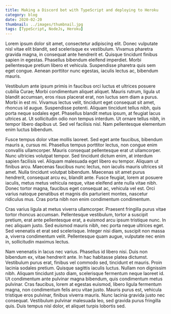 ```yaml
---
title: Making a Discord bot with TypeScript and deploying to Heroku
category: blog
date: 2020-02-20
thumbnail: ../images/thumbnail.jpg
tags: [TypeScript, NodeJs, Heroku]
---
```


Lorem ipsum dolor sit amet, consectetur adipiscing elit. Donec vulputate nisl vitae elit blandit, sed scelerisque ex vestibulum. Vivamus pharetra gravida magna, in consequat ante hendrerit et. Quisque tincidunt finibus sapien in egestas. Phasellus bibendum eleifend imperdiet. Morbi pellentesque pretium libero et vehicula. Suspendisse pharetra quis sem eget congue. Aenean porttitor nunc egestas, iaculis lectus ac, bibendum mauris.

Vestibulum ante ipsum primis in faucibus orci luctus et ultrices posuere cubilia Curae; Morbi condimentum aliquet aliquet. Mauris rutrum, ligula ut blandit accumsan, eros risus placerat erat, non luctus sem diam a purus. Morbi in est mi. Vivamus lectus velit, tincidunt eget consequat sit amet, rhoncus id augue. Suspendisse potenti. Aliquam tincidunt tellus nibh, quis porta neque sodales eget. Phasellus blandit metus ipsum, at feugiat lacus ultrices at. Ut sollicitudin odio non tempus interdum. Ut ornare tellus nibh, in tempor libero dapibus ut. Sed vel facilisis nisl. Nam pellentesque elementum enim luctus bibendum.

Fusce tempus dolor vitae mollis laoreet. Sed eget ante faucibus, bibendum mauris a, cursus mi. Phasellus tempus porttitor lectus, non congue enim convallis ullamcorper. Mauris consequat pellentesque erat ut ullamcorper. Nunc ultricies volutpat tempor. Sed tincidunt dictum enim, at interdum sapien facilisis vel. Aliquam malesuada eget libero eu tempor. Aliquam ut finibus arcu. Maecenas faucibus nunc lectus, non iaculis mauris ultrices sit amet. Nulla tincidunt volutpat bibendum. Maecenas sit amet purus hendrerit, consequat arcu eu, blandit ante. Fusce feugiat, lorem at posuere iaculis, metus metus vehicula neque, vitae eleifend ante nulla vitae nibh. Donec tortor magna, faucibus eget consequat ac, vehicula vel est. Orci varius natoque penatibus et magnis dis parturient montes, nascetur ridiculus mus. Cras porta nibh non enim condimentum condimentum.

Cras varius ligula at metus viverra ullamcorper. Praesent fringilla purus vitae tortor rhoncus accumsan. Pellentesque vestibulum, tortor a suscipit pretium, erat ante pellentesque erat, a euismod arcu ipsum tristique nunc. In nec aliquam justo. Sed euismod mauris nibh, nec porta neque ultrices eget. Sed venenatis et erat sed scelerisque. Integer nisi diam, suscipit non massa a, viverra condimentum velit. Pellentesque quam augue, vulputate nec enim in, sollicitudin maximus lectus.

Nam venenatis in lacus nec varius. Phasellus id libero nisi. Duis non bibendum ex, vitae hendrerit ante. In hac habitasse platea dictumst. Vestibulum purus erat, finibus vel commodo sed, tincidunt et mauris. Proin lacinia sodales pretium. Quisque sagittis iaculis luctus. Nullam non dignissim nibh. Aliquam tincidunt justo diam, scelerisque fermentum neque laoreet id. Ut condimentum ante pulvinar magna bibendum, quis condimentum metus pulvinar. Cras faucibus, lorem at egestas euismod, libero ligula fermentum magna, non condimentum felis arcu vitae justo. Mauris purus est, vehicula tristique eros pulvinar, finibus viverra mauris. Nunc lacinia gravida justo nec consequat. Vestibulum pulvinar malesuada leo, sed gravida purus fringilla quis. Duis tempus nisl dolor, et aliquet turpis lobortis sed.
